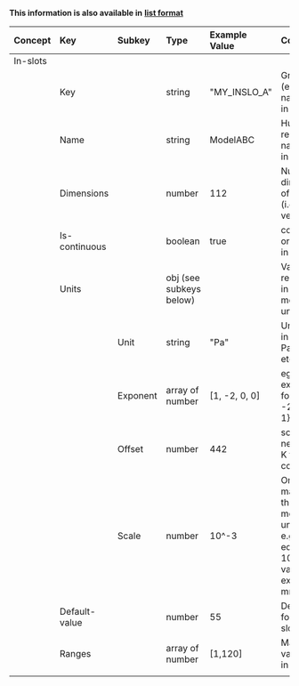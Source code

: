 
<style>
  .md-content__button {
    display: none;
  }
</style>

**This information is also available in** **[list format](/attributes/in-slots/)**

| Concept   | Key           | Subkey   | Type                    | Example Value   | Comment                                                                                                  | Condition   |
|:----------|:--------------|:---------|:------------------------|:----------------|:---------------------------------------------------------------------------------------------------------|:------------|
| In-slots  |               |          |                         |                 |                                                                                                          |             |
|           | Key           |          | string                  | "MY_INSLO_A"    | Group key (eg. type and name) of the in-slot                                                             | optional    |
|           | Name          |          | string                  | ModelABC        | Human-readable name of the in-slot                                                                       | optional    |
|           | Dimensions    |          | number                  | 112             | Number of dimensions of the in-slot (i.e. scalar, vector field)                                          | optional    |
|           | Is-continuous |          | boolean                 | true            | continuous or discreet in-slot                                                                           | optional    |
|           | Units         |          | obj (see subkeys below) |                 | Values related to the in-slot measurement units                                                          | optional    |
|           |               | Unit     | string                  | "Pa"            | Units of the in-slot (e.g Pa, m/s, etc…)                                                                 | optional    |
|           |               | Exponent | array of number         | [1, -2, 0, 0]   | eg. exponents for kg (SI) {1, -2, 0, 0, 0, 0, 1}                                                         | optional    |
|           |               | Offset   | number                  | 442             | scale offset if needed (e.g. K to C conversion)                                                          | optional    |
|           |               | Scale    | number                  | 10^-3           | Order of magnitude of the measurement unit scale e.g. Scale is equal to 10^-3 for values expressed in mm | optional    |
|           | Default-value |          | number                  | 55              | Default value for the in-slot                                                                            | optional    |
|           | Ranges        |          | array of number         | [1,120]         | Max and min value of the in-slot                                                                         | optional    |
|           |               |          |                         |                 |                                                                                                          |             |